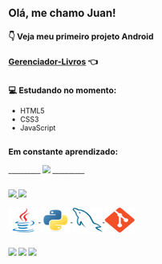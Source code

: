## Olá, me chamo Juan!
### 👇 Veja meu primeiro projeto Android

### [Gerenciador-Livros](https://github.com/JuanCassio17/gerenciador-livros) 👈

##

### 💻 Estudando no momento:
* HTML5 
* CSS3 
* JavaScript

##

### Em constante aprendizado:
__________ <img src="https://img.icons8.com/color/80/000000/linux--v2.png"/> __________

##

 <div>
  <a href="https://github.com/JuanCassio17">
  <img height="160em" src="https://github-readme-stats.vercel.app/api?username=JuanCassio17&show_icons=true&theme=dracula&include_all_commits=true&count_private=true"/>
  <img height="160em" src="https://github-readme-stats.vercel.app/api/top-langs/?username=JuanCassio17&layout=compact&langs_count=7&theme=dracula"/>
</div>
 
  <div style="display: inline_block"><br>
  <img align="center" alt="Juan-Java" height="50" width="60" src="https://raw.githubusercontent.com/devicons/devicon/master/icons/java/java-original.svg">
  <img align="center" alt="Juan-Python" height="50" width="60" src="https://raw.githubusercontent.com/devicons/devicon/master/icons/python/python-original.svg">
  <img align="center" alt="Juan-Mysql" height="50" width="60" src="https://raw.githubusercontent.com/devicons/devicon/master/icons/mysql/mysql-original.svg">
  <img align="center" alt="Juan-Git" height="50" width="60" src="https://raw.githubusercontent.com/devicons/devicon/master/icons/git/git-original.svg">
</div>
  
  ##

  
</a> 
  <a href="https://www.linkedin.com/in/juan-c%C3%A1ssio-8094851ba/" target="_blank"><img src="https://img.shields.io/badge/-LinkedIn-%230077B5?style=for-the-badge&logo=linkedin&logoColor=black" target="_blank"></a> 
  <a href="mailto:juancassiomarques@gmail.com"><img src="https://img.shields.io/badge/-Gmail-%23333?style=for-the-badge&logo=gmail&logoColor=white" target="_blank"></a>
  <a href="https://instagram.com/mrcssio" target="_blank"><img src="https://img.shields.io/badge/-Instagram-%23E4480F?style=for-the-badge&logo=instagram&logoColor=black" target="_blank"></a>
 
